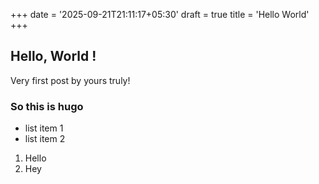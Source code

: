 +++
date = '2025-09-21T21:11:17+05:30'
draft = true
title = 'Hello World'
+++

## Hello, World !

Very first post by yours truly!

### So this is hugo

- list item 1
- list item 2

1. Hello
2. Hey